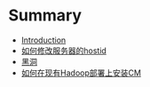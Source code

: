 # Summary

* [Introduction](README.md)
* [如何修改服务器的hostid](modify_hostid.md)
* [黑洞](hei_dong.md)
* [如何在现有Hadoop部署上安装CM](unmanagement_install.md)

